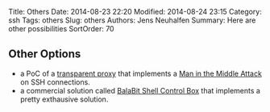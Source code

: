 Title: Others
Date: 2014-08-23 22:20
Modified: 2014-08-24 23:15
Category: ssh
Tags: others
Slug: others
Authors: Jens Neuhalfen
Summary: Here are other possibilities
SortOrder: 70


## Other Options
- a PoC of a [transparent proxy](https://github.com/baSSHtion/ssh-man-in-the-middle-attack) that implements a [Man in the Middle Attack](https://en.wikipedia.org/wiki/Man-in-the-middle_attack) on SSH connections.
- a commercial solution called [BalaBit Shell Control Box](https://www.balabit.com) that implements a pretty exthausive solution.
